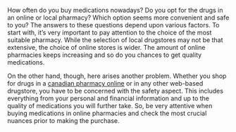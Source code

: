 How often do you buy medications nowadays? Do you opt for the drugs in an online or local pharmacy? Which option seems more convenient and safe to you? The answers to these questions depend upon various factors. To start with, it’s very important to pay attention to the choice of the most suitable pharmacy. While the selection of local drugstores may not be that extensive, the choice of online stores is wider. The amount of online pharmacies keeps increasing and so do you chances to get quality medications.

On the other hand, though, here arises another problem. Whether you shop for drugs in a <a href="https://awccanadianpharmacy.com/">canadian pharmacy online</a> or in any other web-based drugstore, you have to be concerned with the safety aspect. This includes everything from your personal and financial information and up to the quality of medications you will further take. So, be very attentive when buying medications in online pharmacies and check the most crucial nuances prior to making the purchase.
